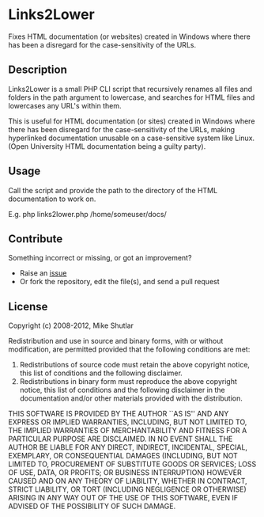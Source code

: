 # Links2Lower

Fixes HTML documentation (or websites) created in Windows where there has been a disregard for the case-sensitivity of the URLs.


## Description

Links2Lower is a small PHP CLI script that recursively renames all files and folders in the path argument to lowercase, and searches for HTML files and lowercases any URL's within them.

This is useful for HTML documentation (or sites) created in Windows where there has been disregard for the case-sensitivity of the URLs, making hyperlinked documentation unusable on a case-sensitive system like Linux. (Open University HTML documentation being a guilty party).


## Usage

Call the script and provide the path to the directory of the HTML documentation to work on.

E.g.
php links2lower.php /home/someuser/docs/


## Contribute

Something incorrect or missing, or got an improvement?

* Raise an [issue](https://github.com/infectedsoundsystem/links2lower/issues)
* Or fork the repository, edit the file(s), and send a pull request


## License

Copyright (c) 2008-2012, Mike Shutlar

Redistribution and use in source and binary forms, with or without
modification, are permitted provided that the following conditions
are met:
1. Redistributions of source code must retain the above copyright
   notice, this list of conditions and the following disclaimer.
2. Redistributions in binary form must reproduce the above copyright
   notice, this list of conditions and the following disclaimer in the
   documentation and/or other materials provided with the distribution.

THIS SOFTWARE IS PROVIDED BY THE AUTHOR ``AS IS'' AND ANY EXPRESS OR
IMPLIED WARRANTIES, INCLUDING, BUT NOT LIMITED TO, THE IMPLIED WARRANTIES
OF MERCHANTABILITY AND FITNESS FOR A PARTICULAR PURPOSE ARE DISCLAIMED.
IN NO EVENT SHALL THE AUTHOR BE LIABLE FOR ANY DIRECT, INDIRECT,
INCIDENTAL, SPECIAL, EXEMPLARY, OR CONSEQUENTIAL DAMAGES (INCLUDING, BUT
NOT LIMITED TO, PROCUREMENT OF SUBSTITUTE GOODS OR SERVICES; LOSS OF USE,
DATA, OR PROFITS; OR BUSINESS INTERRUPTION) HOWEVER CAUSED AND ON ANY
THEORY OF LIABILITY, WHETHER IN CONTRACT, STRICT LIABILITY, OR TORT
(INCLUDING NEGLIGENCE OR OTHERWISE) ARISING IN ANY WAY OUT OF THE USE OF
THIS SOFTWARE, EVEN IF ADVISED OF THE POSSIBILITY OF SUCH DAMAGE.
